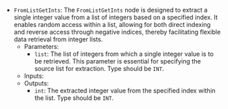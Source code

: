- `FromListGetInts`: The `FromListGetInts` node is designed to extract a single integer value from a list of integers based on a specified index. It enables random access within a list, allowing for both direct indexing and reverse access through negative indices, thereby facilitating flexible data retrieval from integer lists.
    - Parameters:
        - `list`: The list of integers from which a single integer value is to be retrieved. This parameter is essential for specifying the source list for extraction. Type should be `INT`.
    - Inputs:
    - Outputs:
        - `int`: The extracted integer value from the specified index within the list. Type should be `INT`.
